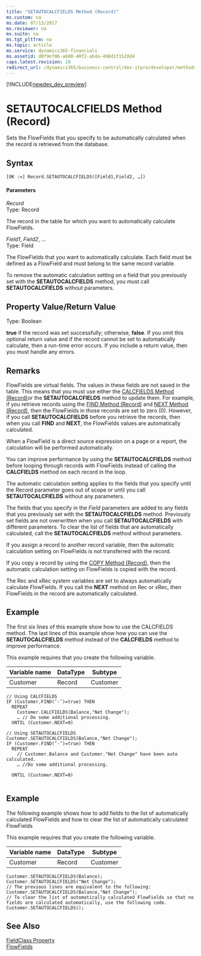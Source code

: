 ```yaml
---
title: "SETAUTOCALCFIELDS Method (Record)"
ms.custom: na
ms.date: 07/13/2017
ms.reviewer: na
ms.suite: na
ms.tgt_pltfrm: na
ms.topic: article
ms.service: dynamics365-financials
ms.assetid: d0f9ef06-a608-40f2-ab4a-498d1f1528d4
caps.latest.revision: 10
redirect_url: /dynamics365/business-central/dev-itpro/developer/methods/devenv-al-method-reference
---
```


[!INCLUDE[newdev_dev_preview](../includes/newdev_dev_preview.md)]

# SETAUTOCALCFIELDS Method (Record)
Sets the FlowFields that you specify to be automatically calculated when the record is retrieved from the database.  
  
## Syntax  
  
```  
[OK :=] Record.SETAUTOCALCFIELDS([Field1,Field2, …])  
```  
  
#### Parameters  
 *Record*  
 Type: Record  
  
 The record in the table for which you want to automatically calculate FlowFields.  
  
 *Field1*, *Field2*, …  
 Type: Field  
  
 The FlowFields that you want to automatically calculate. Each field must be defined as a FlowField and must belong to the same record variable.  
  
 To remove the automatic calculation setting on a field that you previously set with the **SETAUTOCALCFIELDS** method, you must call **SETAUTOCALCFIELDS** without parameters.  
  
## Property Value/Return Value  
 Type: Boolean  
  
 **true** if the record was set successfully; otherwise, **false**. If you omit this optional return value and if the record cannot be set to automatically calculate, then a run-time error occurs. If you include a return value, then you must handle any errors.  
  
## Remarks  
 FlowFields are virtual fields. The values in these fields are not saved in the table. This means that you must use either the [CALCFIELDS Method \(Record\)](devenv-CALCFIELDS-Method-Record.md)or the **SETAUTOCALCFIELDS** method to update them. For example, if you retrieve records using the [FIND Method \(Record\)](devenv-FIND-Method-Record.md) and [NEXT Method \(Record\)](devenv-NEXT-Method-Record.md), then the FlowFields in those records are set to zero \(0\). However, if you call **SETAUTOCALCFIELDS** before you retrieve the records, then when you call **FIND** and **NEXT**, the FlowFields values are automatically calculated.  
  
 When a FlowField is a direct source expression on a page or a report, the calculation will be performed automatically.  
  
 You can improve performance by using the **SETAUTOCALCFIELDS** method before looping through records with FlowFields instead of calling the **CALCFIELDS** method on each record in the loop.  
  
 The automatic calculation setting applies to the fields that you specify until the Record parameter goes out of scope or until you call **SETAUTOCALCFIELDS** without any parameters.  
  
 The fields that you specify in the *Field* parameters are added to any fields that you previously set with the **SETAUTOCALCFIELDS** method. Previously set fields are not overwritten when you call **SETAUTOCALCFIELDS** with different parameters. To clear the list of fields that are automatically calculated, call the **SETAUTOCALCFIELDS** method without parameters.  
  
 If you assign a record to another record variable, then the automatic calculation setting on FlowFields is not transferred with the record.  
  
 If you copy a record by using the [COPY Method \(Record\)](devenv-COPY-Method-Record.md), then the automatic calculation setting on FlowFields is copied with the record.  
  
 The Rec and xRec system variables are set to always automatically calculate FlowFields. If you call the **NEXT** method on Rec or xRec, then FlowFields in the record are automatically calculated.  
  
## Example  
 The first six lines of this example show how to use the CALCFIELDS method. The last lines of this example show how you can use the **SETAUTOCALCFIELDS** method instead of the **CALCFIELDS** method to improve performance.  
  
 This example requires that you create the following variable.  
  
|Variable name|DataType|Subtype|  
|-------------------|--------------|-------------|  
|Customer|Record|Customer|  
  
```  
// Using CALCFIELDS  
IF (Customer.FIND(’-’)=true) THEN  
  REPEAT  
    Customer.CALCFIELDS(Balance,"Net Change");  
    … // Do some additional processing.  
  UNTIL (Customer.NEXT=0)  
  
// Using SETAUTOCALCFIELDS  
Customer.SETAUTOCALCFIELDS(Balance,"Net Change");  
IF (Customer.FIND(’-’)=true) THEN  
  REPEAT  
    // Customer.Balance and Customer."Net Change" have been auto calculated.  
    … //Do some additional processing.  
  
  UNTIL (Customer.NEXT=0)  
  
```  
  
## Example  
 The following example shows how to add fields to the list of automatically calculated FlowFields and how to clear the list of automatically calculated FlowFields  
  
 This example requires that you create the following variable.  
  
|Variable name|DataType|Subtype|  
|-------------------|--------------|-------------|  
|Customer|Record|Customer|  
  
```  
Customer.SETAUTOCALCFIELDS(Balance);  
Customer.SETAUTOCALCFIELDS("Net Change");  
// The previous lines are equivalent to the following:  
Customer.SETAUTOCALCFIELDS(Balance,"Net Change");  
// To clear the list of automatically calculated FlowFields so that no fields are calculated automatically, use the following code.  
Customer.SETAUTOCALCFIELDS();  
```  
  
## See Also  
 [FieldClass Property](../properties/devenv-FieldClass-Property.md)   
 [FlowFields](../devenv-flowfields.md)